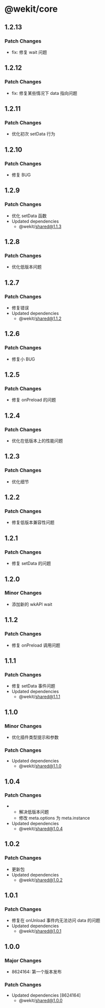 # @wekit/core

## 1.2.13

### Patch Changes

- fix: 修复 wait 问题

## 1.2.12

### Patch Changes

- fix: 修复某些情况下 data 指向问题

## 1.2.11

### Patch Changes

- 优化初次 setData 行为

## 1.2.10

### Patch Changes

- 修复 BUG

## 1.2.9

### Patch Changes

- 优化 setData 函数
- Updated dependencies
  - @wekit/shared@1.1.3

## 1.2.8

### Patch Changes

- 优化低版本问题

## 1.2.7

### Patch Changes

- 修复错误
- Updated dependencies
  - @wekit/shared@1.1.2

## 1.2.6

### Patch Changes

- 修复小 BUG

## 1.2.5

### Patch Changes

- 修复 onPreload 的问题

## 1.2.4

### Patch Changes

- 优化在低版本上的性能问题

## 1.2.3

### Patch Changes

- 优化细节

## 1.2.2

### Patch Changes

- 修复低版本兼容性问题

## 1.2.1

### Patch Changes

- 修复 setData 的问题

## 1.2.0

### Minor Changes

- 添加新的 wkAPI wait

## 1.1.2

### Patch Changes

- 修复 onPreload 调用问题

## 1.1.1

### Patch Changes

- 修复 setData 事件问题
- Updated dependencies
  - @wekit/shared@1.1.1

## 1.1.0

### Minor Changes

- 优化插件类型提示和参数

### Patch Changes

- Updated dependencies
  - @wekit/shared@1.1.0

## 1.0.4

### Patch Changes

- - 解决低版本问题
  - 修改 meta.options 为 meta.instance
- Updated dependencies
  - @wekit/shared@1.0.4

## 1.0.2

### Patch Changes

- 更新包
- Updated dependencies
  - @wekit/shared@1.0.2

## 1.0.1

### Patch Changes

- 修复在 onUnload 事件内无法访问 data 的问题
- Updated dependencies
  - @wekit/shared@1.0.1

## 1.0.0

### Major Changes

- 8624164: 第一个版本发布

### Patch Changes

- Updated dependencies [8624164]
  - @wekit/shared@1.0.0
